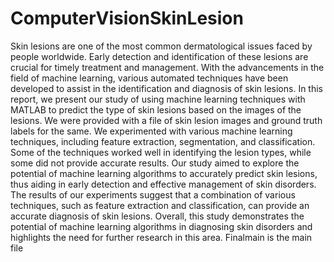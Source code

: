 # ComputerVisionSkinLesion
Skin lesions are one of the most common dermatological issues faced by people worldwide. Early 
detection and identification of these lesions are crucial for timely treatment and management. With 
the advancements in the field of machine learning, various automated techniques have been 
developed to assist in the identification and diagnosis of skin lesions. In this report, we present our 
study of using machine learning techniques with MATLAB to predict the type of skin lesions based on 
the images of the lesions.
We were provided with a file of skin lesion images and ground truth labels for the same. We 
experimented with various machine learning techniques, including feature extraction, segmentation, 
and classification. Some of the techniques worked well in identifying the lesion types, while some 
did not provide accurate results.
Our study aimed to explore the potential of machine learning algorithms to accurately predict skin 
lesions, thus aiding in early detection and effective management of skin disorders. The results of our 
experiments suggest that a combination of various techniques, such as feature extraction and 
classification, can provide an accurate diagnosis of skin lesions. Overall, this study demonstrates the 
potential of machine learning algorithms in diagnosing skin disorders and highlights the need for 
further research in this area.
Finalmain is the main file
